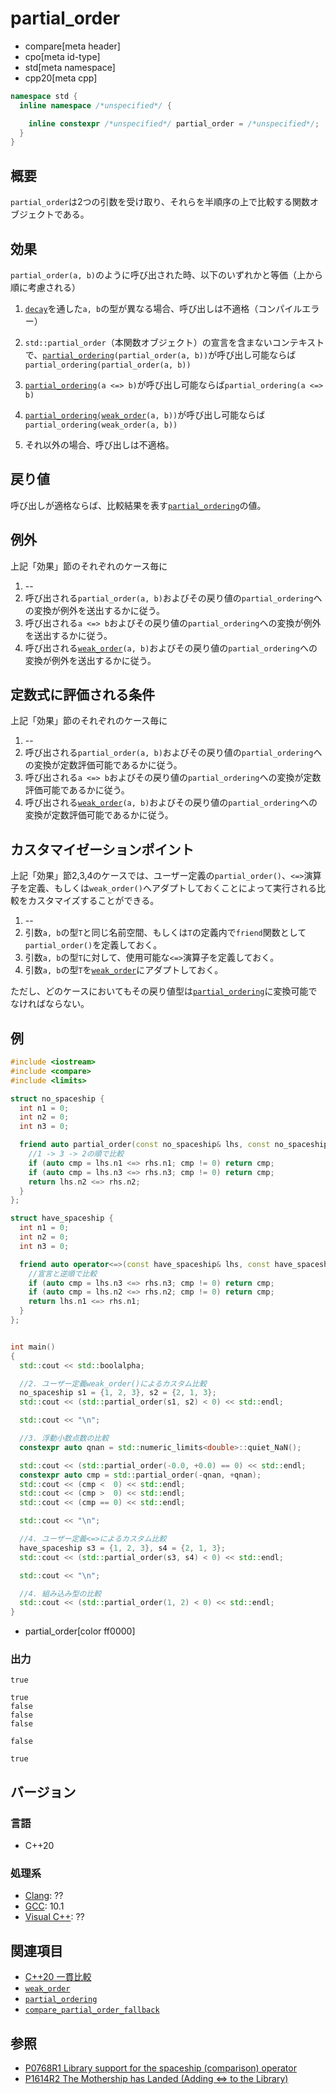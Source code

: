 # partial_order

* compare[meta header]
* cpo[meta id-type]
* std[meta namespace]
* cpp20[meta cpp]

```cpp
namespace std {
  inline namespace /*unspecified*/ {

    inline constexpr /*unspecified*/ partial_order = /*unspecified*/;
  }
}
```

## 概要

`partial_order`は2つの引数を受け取り、それらを半順序の上で比較する関数オブジェクトである。


## 効果

`partial_order(a, b)`のように呼び出された時、以下のいずれかと等価（上から順に考慮される）

1. [`decay`](/reference/type_traits/decay.md)を通した`a, b`の型が異なる場合、呼び出しは不適格（コンパイルエラー）

2. `std::partial_order`（本関数オブジェクト）の宣言を含まないコンテキストで、[`partial_ordering`](partial_ordering.md)`(partial_order(a, b))`が呼び出し可能ならば`partial_ordering(partial_order(a, b))`

3. [`partial_ordering`](partial_ordering.md)`(a <=> b)`が呼び出し可能ならば`partial_ordering(a <=> b)`

4. [`partial_ordering(`](partial_ordering.md)[`weak_order`](weak_order.md)`(a, b))`が呼び出し可能ならば`partial_ordering(weak_order(a, b))`

5. それ以外の場合、呼び出しは不適格。

## 戻り値

呼び出しが適格ならば、比較結果を表す[`partial_ordering`](partial_ordering.md)の値。


## 例外

上記「効果」節のそれぞれのケース毎に

1. --
2. 呼び出される`partial_order(a, b)`およびその戻り値の`partial_ordering`への変換が例外を送出するかに従う。
3. 呼び出される`a <=> b`およびその戻り値の`partial_ordering`への変換が例外を送出するかに従う。
4. 呼び出される[`weak_order`](weak_order.md)`(a, b)`およびその戻り値の`partial_ordering`への変換が例外を送出するかに従う。

## 定数式に評価される条件

上記「効果」節のそれぞれのケース毎に

1. --
2. 呼び出される`partial_order(a, b)`およびその戻り値の`partial_ordering`への変換が定数評価可能であるかに従う。
3. 呼び出される`a <=> b`およびその戻り値の`partial_ordering`への変換が定数評価可能であるかに従う。
4. 呼び出される[`weak_order`](weak_order.md)`(a, b)`およびその戻り値の`partial_ordering`への変換が定数評価可能であるかに従う。


## カスタマイゼーションポイント

上記「効果」節2,3,4のケースでは、ユーザー定義の`partial_order()`、`<=>`演算子を定義、もしくは`weak_order()`へアダプトしておくことによって実行される比較をカスタマイズすることができる。

1. --
2. 引数`a, b`の型`T`と同じ名前空間、もしくは`T`の定義内で`friend`関数として`partial_order()`を定義しておく。
3. 引数`a, b`の型`T`に対して、使用可能な`<=>`演算子を定義しておく。
4. 引数`a, b`の型`T`を[`weak_order`](weak_order.md)にアダプトしておく。

ただし、どのケースにおいてもその戻り値型は[`partial_ordering`](weak_ordering.md)に変換可能でなければならない。


## 例
```cpp example
#include <iostream>
#include <compare>
#include <limits>

struct no_spaceship {
  int n1 = 0;
  int n2 = 0;
  int n3 = 0;

  friend auto partial_order(const no_spaceship& lhs, const no_spaceship& rhs) -> std::partial_ordering {
    //1 -> 3 -> 2の順で比較
    if (auto cmp = lhs.n1 <=> rhs.n1; cmp != 0) return cmp;
    if (auto cmp = lhs.n3 <=> rhs.n3; cmp != 0) return cmp;
    return lhs.n2 <=> rhs.n2;
  }
};

struct have_spaceship {  
  int n1 = 0;
  int n2 = 0;
  int n3 = 0;

  friend auto operator<=>(const have_spaceship& lhs, const have_spaceship& rhs) -> std::partial_ordering {
    //宣言と逆順で比較
    if (auto cmp = lhs.n3 <=> rhs.n3; cmp != 0) return cmp;
    if (auto cmp = lhs.n2 <=> rhs.n2; cmp != 0) return cmp;
    return lhs.n1 <=> rhs.n1;
  }
};


int main()
{
  std::cout << std::boolalpha;

  //2. ユーザー定義weak_order()によるカスタム比較
  no_spaceship s1 = {1, 2, 3}, s2 = {2, 1, 3};
  std::cout << (std::partial_order(s1, s2) < 0) << std::endl;

  std::cout << "\n";

  //3. 浮動小数点数の比較
  constexpr auto qnan = std::numeric_limits<double>::quiet_NaN();

  std::cout << (std::partial_order(-0.0, +0.0) == 0) << std::endl;
  constexpr auto cmp = std::partial_order(-qnan, +qnan);
  std::cout << (cmp <  0) << std::endl;
  std::cout << (cmp >  0) << std::endl;
  std::cout << (cmp == 0) << std::endl;

  std::cout << "\n";

  //4. ユーザー定義<=>によるカスタム比較
  have_spaceship s3 = {1, 2, 3}, s4 = {2, 1, 3};
  std::cout << (std::partial_order(s3, s4) < 0) << std::endl;

  std::cout << "\n";

  //4. 組み込み型の比較
  std::cout << (std::partial_order(1, 2) < 0) << std::endl;
}
```
* partial_order[color ff0000]

### 出力
```
true

true
false
false
false

false

true
```

## バージョン
### 言語
- C++20

### 処理系
- [Clang](/implementation.md#clang): ??
- [GCC](/implementation.md#gcc): 10.1
- [Visual C++](/implementation.md#visual_cpp): ??

## 関連項目

- [C++20 一貫比較](/lang/cpp20/consistent_comparison.md)
- [`weak_order`](weak_order.md)
- [`partial_ordering`](partial_ordering.md)
- [`compare_partial_order_fallback`](compare_partial_order_fallback.md)


## 参照

- [P0768R1 Library support for the spaceship (comparison) operator](http://wg21.link/p0768)
- [P1614R2 The Mothership has Landed (Adding <=> to the Library)](http://wg21.link/p1614)

